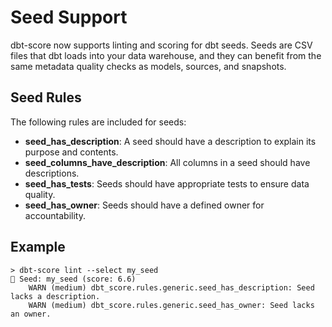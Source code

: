 # Seed Support

dbt-score now supports linting and scoring for dbt seeds. Seeds are CSV files
that dbt loads into your data warehouse, and they can benefit from the same
metadata quality checks as models, sources, and snapshots.

## Seed Rules

The following rules are included for seeds:

- **seed_has_description**: A seed should have a description to explain its
  purpose and contents.
- **seed_columns_have_description**: All columns in a seed should have
  descriptions.
- **seed_has_tests**: Seeds should have appropriate tests to ensure data
  quality.
- **seed_has_owner**: Seeds should have a defined owner for accountability.

## Example

```shell
> dbt-score lint --select my_seed
🥉 Seed: my_seed (score: 6.6)
    WARN (medium) dbt_score.rules.generic.seed_has_description: Seed lacks a description.
    WARN (medium) dbt_score.rules.generic.seed_has_owner: Seed lacks an owner.
```
